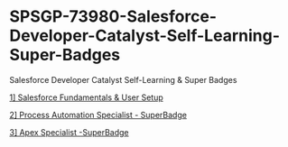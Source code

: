 # SPSGP-73980-Salesforce-Developer-Catalyst-Self-Learning-Super-Badges
Salesforce Developer Catalyst Self-Learning &amp; Super Badges




<a href="https://github.com/smartinternz02/SPSGP-73980-Salesforce-Developer-Catalyst-Self-Learning-Super-Badges/tree/main/Salesforce%20Developer%20-%20Self%20Learning" target="blank"><img align="center"
 />1] Salesforce Fundamentals & User Setup</a>



<a href="https://github.com/smartinternz02/SPSGP-73980-Salesforce-Developer-Catalyst-Self-Learning-Super-Badges/tree/main/Process%20Automation%20Specialist%20-%20SuperBadge" target="blank"><img align="center"
 />2] Process Automation Specialist - SuperBadge</a>


<a href="https://github.com/smartinternz02/SPSGP-73980-Salesforce-Developer-Catalyst-Self-Learning-Super-Badges/tree/main/Apex%20Specialist%20-SuperBadge" target="blank"><img align="center"
 />3] Apex Specialist -SuperBadge</a>


